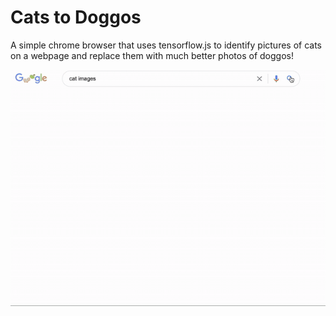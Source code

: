 # Cats to Doggos

A simple chrome browser that uses tensorflow.js to identify pictures of cats on a webpage and replace them with much better photos of doggos!

![](cat-to-dog.gif)

